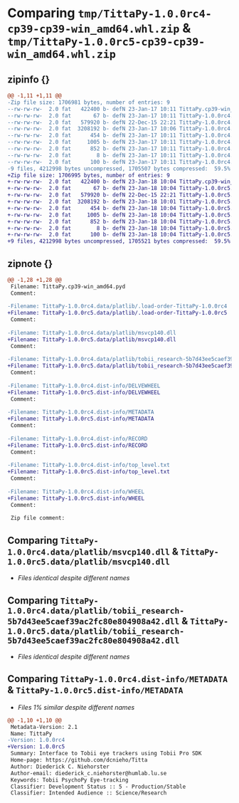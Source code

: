 # Comparing `tmp/TittaPy-1.0.0rc4-cp39-cp39-win_amd64.whl.zip` & `tmp/TittaPy-1.0.0rc5-cp39-cp39-win_amd64.whl.zip`

## zipinfo {}

```diff
@@ -1,11 +1,11 @@
-Zip file size: 1706981 bytes, number of entries: 9
--rw-rw-rw-  2.0 fat   422400 b- defN 23-Jan-17 10:11 TittaPy.cp39-win_amd64.pyd
--rw-rw-rw-  2.0 fat       67 b- defN 23-Jan-17 10:11 TittaPy-1.0.0rc4.data/platlib/.load-order-TittaPy-1.0.0rc4
--rw-rw-rw-  2.0 fat   579920 b- defN 22-Dec-15 22:21 TittaPy-1.0.0rc4.data/platlib/msvcp140.dll
--rw-rw-rw-  2.0 fat  3208192 b- defN 23-Jan-17 10:06 TittaPy-1.0.0rc4.data/platlib/tobii_research-5b7d43ee5caef39ac2fc80e804908a42.dll
--rw-rw-rw-  2.0 fat      454 b- defN 23-Jan-17 10:11 TittaPy-1.0.0rc4.dist-info/DELVEWHEEL
--rw-rw-rw-  2.0 fat     1005 b- defN 23-Jan-17 10:11 TittaPy-1.0.0rc4.dist-info/METADATA
--rw-rw-rw-  2.0 fat      852 b- defN 23-Jan-17 10:11 TittaPy-1.0.0rc4.dist-info/RECORD
--rw-rw-rw-  2.0 fat        8 b- defN 23-Jan-17 10:11 TittaPy-1.0.0rc4.dist-info/top_level.txt
--rw-rw-rw-  2.0 fat      100 b- defN 23-Jan-17 10:11 TittaPy-1.0.0rc4.dist-info/WHEEL
-9 files, 4212998 bytes uncompressed, 1705507 bytes compressed:  59.5%
+Zip file size: 1706995 bytes, number of entries: 9
+-rw-rw-rw-  2.0 fat   422400 b- defN 23-Jan-18 10:04 TittaPy.cp39-win_amd64.pyd
+-rw-rw-rw-  2.0 fat       67 b- defN 23-Jan-18 10:04 TittaPy-1.0.0rc5.data/platlib/.load-order-TittaPy-1.0.0rc5
+-rw-rw-rw-  2.0 fat   579920 b- defN 22-Dec-15 22:21 TittaPy-1.0.0rc5.data/platlib/msvcp140.dll
+-rw-rw-rw-  2.0 fat  3208192 b- defN 23-Jan-18 10:01 TittaPy-1.0.0rc5.data/platlib/tobii_research-5b7d43ee5caef39ac2fc80e804908a42.dll
+-rw-rw-rw-  2.0 fat      454 b- defN 23-Jan-18 10:04 TittaPy-1.0.0rc5.dist-info/DELVEWHEEL
+-rw-rw-rw-  2.0 fat     1005 b- defN 23-Jan-18 10:04 TittaPy-1.0.0rc5.dist-info/METADATA
+-rw-rw-rw-  2.0 fat      852 b- defN 23-Jan-18 10:04 TittaPy-1.0.0rc5.dist-info/RECORD
+-rw-rw-rw-  2.0 fat        8 b- defN 23-Jan-18 10:04 TittaPy-1.0.0rc5.dist-info/top_level.txt
+-rw-rw-rw-  2.0 fat      100 b- defN 23-Jan-18 10:04 TittaPy-1.0.0rc5.dist-info/WHEEL
+9 files, 4212998 bytes uncompressed, 1705521 bytes compressed:  59.5%
```

## zipnote {}

```diff
@@ -1,28 +1,28 @@
 Filename: TittaPy.cp39-win_amd64.pyd
 Comment: 
 
-Filename: TittaPy-1.0.0rc4.data/platlib/.load-order-TittaPy-1.0.0rc4
+Filename: TittaPy-1.0.0rc5.data/platlib/.load-order-TittaPy-1.0.0rc5
 Comment: 
 
-Filename: TittaPy-1.0.0rc4.data/platlib/msvcp140.dll
+Filename: TittaPy-1.0.0rc5.data/platlib/msvcp140.dll
 Comment: 
 
-Filename: TittaPy-1.0.0rc4.data/platlib/tobii_research-5b7d43ee5caef39ac2fc80e804908a42.dll
+Filename: TittaPy-1.0.0rc5.data/platlib/tobii_research-5b7d43ee5caef39ac2fc80e804908a42.dll
 Comment: 
 
-Filename: TittaPy-1.0.0rc4.dist-info/DELVEWHEEL
+Filename: TittaPy-1.0.0rc5.dist-info/DELVEWHEEL
 Comment: 
 
-Filename: TittaPy-1.0.0rc4.dist-info/METADATA
+Filename: TittaPy-1.0.0rc5.dist-info/METADATA
 Comment: 
 
-Filename: TittaPy-1.0.0rc4.dist-info/RECORD
+Filename: TittaPy-1.0.0rc5.dist-info/RECORD
 Comment: 
 
-Filename: TittaPy-1.0.0rc4.dist-info/top_level.txt
+Filename: TittaPy-1.0.0rc5.dist-info/top_level.txt
 Comment: 
 
-Filename: TittaPy-1.0.0rc4.dist-info/WHEEL
+Filename: TittaPy-1.0.0rc5.dist-info/WHEEL
 Comment: 
 
 Zip file comment:
```

## Comparing `TittaPy-1.0.0rc4.data/platlib/msvcp140.dll` & `TittaPy-1.0.0rc5.data/platlib/msvcp140.dll`

 * *Files identical despite different names*

## Comparing `TittaPy-1.0.0rc4.data/platlib/tobii_research-5b7d43ee5caef39ac2fc80e804908a42.dll` & `TittaPy-1.0.0rc5.data/platlib/tobii_research-5b7d43ee5caef39ac2fc80e804908a42.dll`

 * *Files identical despite different names*

## Comparing `TittaPy-1.0.0rc4.dist-info/METADATA` & `TittaPy-1.0.0rc5.dist-info/METADATA`

 * *Files 1% similar despite different names*

```diff
@@ -1,10 +1,10 @@
 Metadata-Version: 2.1
 Name: TittaPy
-Version: 1.0.0rc4
+Version: 1.0.0rc5
 Summary: Interface to Tobii eye trackers using Tobii Pro SDK
 Home-page: https://github.com/dcnieho/Titta
 Author: Diederick C. Niehorster
 Author-email: diederick_c.niehorster@humlab.lu.se
 Keywords: Tobii PsychoPy Eye-tracking
 Classifier: Development Status :: 5 - Production/Stable
 Classifier: Intended Audience :: Science/Research
```

